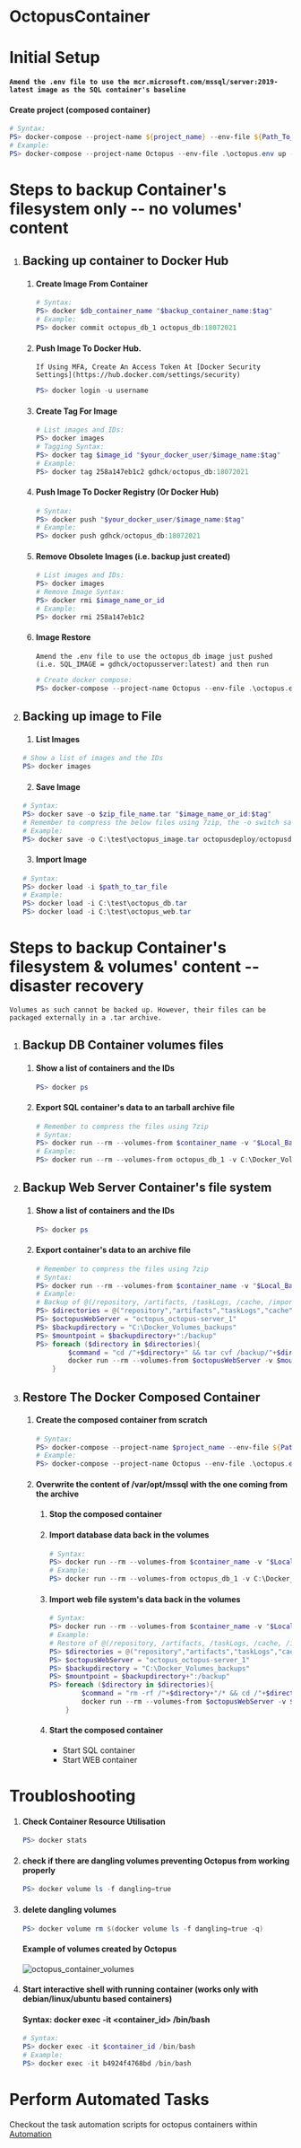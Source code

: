 # OctopusContainer

# Initial Setup
  #### `Amend the .env file to use the mcr.microsoft.com/mssql/server:2019-latest image as the SQL container's baseline`
  #### Create project (composed container)
  ```powershell
  # Syntax: 
  PS> docker-compose --project-name ${project_name} --env-file ${Path_To_Env_File.env} up -d
  # Example:
  PS> docker-compose --project-name Octopus --env-file .\octopus.env up -d
  ```
# Steps to backup Container's filesystem only -- no volumes' content
 1. ## Backing up container to Docker Hub
    1. #### Create Image From Container
        ```powershell
        # Syntax: 
        PS> docker $db_container_name "$backup_container_name:$tag"
        # Example:
        PS> docker commit octopus_db_1 octopus_db:18072021
        ```

    2. #### Push Image To Docker Hub. 
        `If Using MFA, Create An Access Token At [Docker Security Settings](https://hub.docker.com/settings/security)`
        ```powershell
        PS> docker login -u username
        ```

    3. #### Create Tag For Image
        ```powershell
        # List images and IDs:
        PS> docker images
        # Tagging Syntax: 
        PS> docker tag $image_id "$your_docker_user/$image_name:$tag"
        # Example:
        PS> docker tag 258a147eb1c2 gdhck/octopus_db:18072021
        ```

    4. #### Push Image To Docker Registry (Or Docker Hub)
        ```powershell
        # Syntax: 
        PS> docker push "$your_docker_user/$image_name:$tag"
        # Example:
        PS> docker push gdhck/octopus_db:18072021
        ```
    5. #### Remove Obsolete Images (i.e. backup just created)
        ```powershell
        # List images and IDs:
        PS> docker images
        # Remove Image Syntax: 
        PS> docker rmi $image_name_or_id
        # Example:
        PS> docker rmi 258a147eb1c2
        ```
    6. #### Image Restore
        `Amend the .env file to use the octopus_db image just pushed (i.e. SQL_IMAGE = gdhck/octopusserver:latest) and then run`
        ```powershell
        # Create docker compose:
        PS> docker-compose --project-name Octopus --env-file .\octopus.env up -d
        ```
2. ## Backing up image to File
    1. #### List Images
    ```powershell
    # Show a list of images and the IDs
    PS> docker images
    ```
    2. #### Save Image
    ```powershell
    # Syntax: 
    PS> docker save -o $zip_file_name.tar "$image_name_or_id:$tag"
    # Remember to compress the below files using 7zip, the -o switch saved the output to a file
    # Example:
    PS> docker save -o C:\test\octopus_image.tar octopusdeploy/octopusdeploy:latest
    ```
    3. #### Import Image
    ```powershell
    # Syntax: 
    PS> docker load -i $path_to_tar_file
    # Example:
    PS> docker load -i C:\test\octopus_db.tar
    PS> docker load -i C:\test\octopus_web.tar
    ```

# Steps to backup Container's filesystem & volumes' content -- disaster recovery
`Volumes as such cannot be backed up. However, their files can be packaged externally in a .tar archive.`
1. ## Backup DB Container volumes files
    1. #### Show a list of containers and the IDs
        ```powershell
        PS> docker ps
        ```
    2. #### Export SQL container's data to an tarball archive file
        ```powershell
        # Remember to compress the files using 7zip
        # Syntax:
        PS> docker run --rm --volumes-from $container_name -v "$Local_Backup_Folder:$container_mounted_folder" ubuntu bash -c "cd $folder_to_backup && tar cvf /$container_mounted_folder/$archive_name.tar ."
        # Example:
        PS> docker run --rm --volumes-from octopus_db_1 -v C:\Docker_Volumes_backups:/backup ubuntu bash -c "cd /var/opt/mssql/data && tar cvf /backup/octopus_dbs.tar ."
        ```
2. ## Backup Web Server Container's file system
    1. #### Show a list of containers and the IDs
        ```powershell
        PS> docker ps
        ```
    2. #### Export container's data to an archive file
        ```powershell
        # Remember to compress the files using 7zip
        # Syntax:
        PS> docker run --rm --volumes-from $container_name -v "$Local_Backup_Folder:$container_mounted_folder" ubuntu bash -c "cd $folder_to_backup && tar cvf /$container_mounted_folder/$archive_name.tar ."
        # Example:
        # Backup of @(/repository, /artifacts, /taskLogs, /cache, /import, /Octopus)
        PS> $directories = @("repository","artifacts","taskLogs","cache","import","Octopus")
        PS> $octopusWebServer = "octopus_octopus-server_1"
        PS> $backupdirectory = "C:\Docker_Volumes_backups"
        PS> $mountpoint = $backupdirectory+":/backup"
        PS> foreach ($directory in $directories){
                $command = "cd /"+$directory+" && tar cvf /backup/"+$directory+".tar ."
                docker run --rm --volumes-from $octopusWebServer -v $mountpoint ubuntu bash -c $command
            }
        ```

3. ## Restore The Docker Composed Container
    1. #### Create the composed container from scratch
        ```powershell
        # Syntax: 
        PS> docker-compose --project-name $project_name --env-file ${Path_To_Env_File.env} up -d
        # Example:
        PS> docker-compose --project-name Octopus --env-file .\octopus.env up -d
        ```
    2. #### Overwrite the content of /var/opt/mssql with the one coming from the archive
        1. #### Stop the composed container
        2. #### Import database data back in the volumes
            ```powershell
            # Syntax: 
            PS> docker run --rm --volumes-from $container_name -v "$Local_Backup_Folder:$container_mounted_folder" ubuntu bash -c "rm -rf /$folder_to_clear/* && cd $folder_to_clear && tar xvf /$container_mounted_folder/$archive_name.tar ."
            # Example:
            PS> docker run --rm --volumes-from octopus_db_1 -v C:\Docker_Volumes_backups:/backup ubuntu bash -c "rm -rf /var/opt/mssql/data/* && cd /var/opt/mssql/data && tar xvf /backup/octopus_dbs.tar ."
            ```
        3. #### Import web file system's data back in the volumes
            ```powershell
            # Syntax: 
            PS> docker run --rm --volumes-from $container_name -v "$Local_Backup_Folder:$container_mounted_folder" ubuntu bash -c "rm -rf /$folder_to_clear/* && cd $folder_to_clear && tar xvf /$container_mounted_folder/$archive_name.tar ."
            # Example:
            # Restore of @(/repository, /artifacts, /taskLogs, /cache, /import, /Octopus)
            PS> $directories = @("repository","artifacts","taskLogs","cache","import","Octopus")
            PS> $octopusWebServer = "octopus_octopus-server_1"
            PS> $backupdirectory = "C:\Docker_Volumes_backups"
            PS> $mountpoint = $backupdirectory+":/backup"
            PS> foreach ($directory in $directories){
                    $command = "rm -rf /"+$directory+"/* && cd /"+$directory+" && tar xvf /backup/"+$directory+".tar ."
                    docker run --rm --volumes-from $octopusWebServer -v $mountpoint ubuntu bash -c $command
                }
            ```
        3. #### Start the composed container
             * Start SQL container
             * Start WEB container

# Troubloshooting
1. #### Check Container Resource Utilisation
    ```powershell
    PS> docker stats
    ```
2. #### check if there are dangling volumes preventing Octopus from working properly
    ```powershell
    PS> docker volume ls -f dangling=true
    ```
3. #### delete dangling volumes
    ```powershell
    PS> docker volume rm $(docker volume ls -f dangling=true -q)
    ```
    #### Example of volumes created by Octopus
    ![octopus_container_volumes](../img/octopus_container_volumes.jpg "Cctopus Container Volumes")

4. #### Start interactive shell with running container (works only with debian/linux/ubuntu based containers)
    #### Syntax: docker exec -it <container_id> /bin/bash
    ```powershell
    # Syntax:
    PS> docker exec -it $container_id /bin/bash
    # Example:
    PS> docker exec -it b4924f4768bd /bin/bash
    ```
# Perform Automated Tasks
Checkout the task automation scripts for octopus containers within [Automation](../Automation)
